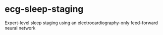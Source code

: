 # ecg-sleep-staging
Expert-level sleep staging using an electrocardiography-only feed-forward neural network

